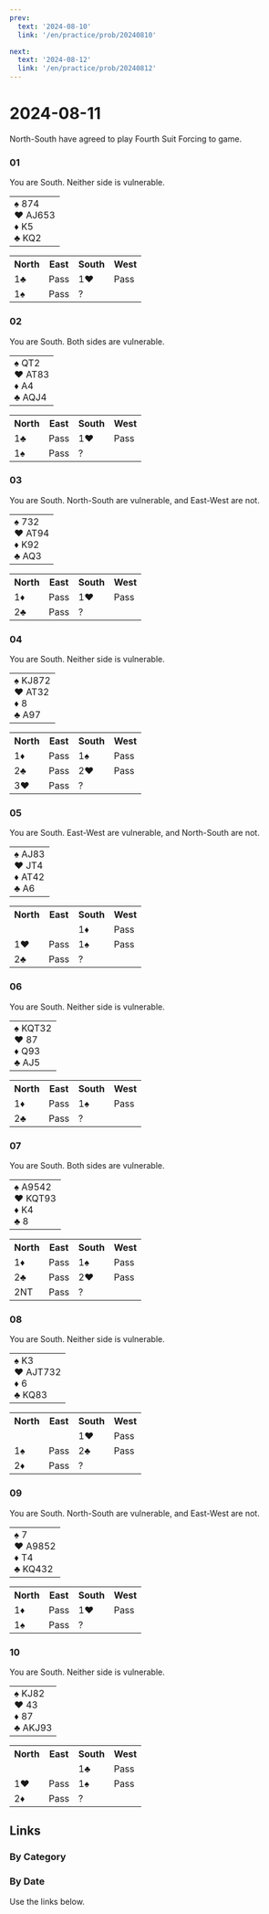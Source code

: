 ```yaml
---
prev:
  text: '2024-08-10'
  link: '/en/practice/prob/20240810'

next:
  text: '2024-08-12'
  link: '/en/practice/prob/20240812'
---
```


# 2024-08-11

North-South have agreed to play Fourth Suit Forcing to game.

### 01

You are South. Neither side is vulnerable.

<table class="hand">
	<tr>
		<td>♠️ 874<br>♥️ AJ653<br>♦️ K5<br>♣️ KQ2</td>
	</tr>
</table>

<table class="auction">
	<tr>
		<th>North</th>
		<th>East</th>
		<th>South</th>
		<th>West</th>
	</tr>
	<tr>
		<td>1♣️</td>
		<td>Pass</td>
		<td>1♥️</td>
		<td>Pass</td>
	</tr>
	<tr>
		<td>1♠️</td>
		<td>Pass</td>
		<td>?</td>
		<td></td>
	</tr>
</table>

### 02

You are South. Both sides are vulnerable.

<table class="hand">
	<tr>
		<td>♠️ QT2<br>♥️ AT83<br>♦️ A4<br>♣️ AQJ4</td>
	</tr>
</table>

<table class="auction">
	<tr>
		<th>North</th>
		<th>East</th>
		<th>South</th>
		<th>West</th>
	</tr>
	<tr>
		<td>1♣️</td>
		<td>Pass</td>
		<td>1♥️</td>
		<td>Pass</td>
	</tr>
	<tr>
		<td>1♠️</td>
		<td>Pass</td>
		<td>?</td>
		<td></td>
	</tr>
</table>

### 03

You are South. North-South are vulnerable, and East-West are not.

<table class="hand">
	<tr>
		<td>♠️ 732<br>♥️ AT94<br>♦️ K92<br>♣️ AQ3</td>
	</tr>
</table>

<table class="auction">
	<tr>
		<th>North</th>
		<th>East</th>
		<th>South</th>
		<th>West</th>
	</tr>
	<tr>
		<td>1♦️</td>
		<td>Pass</td>
		<td>1♥️</td>
		<td>Pass</td>
	</tr>
	<tr>
		<td>2♣️</td>
		<td>Pass</td>
		<td>?</td>
		<td></td>
	</tr>
</table>

### 04

You are South. Neither side is vulnerable.

<table class="hand">
	<tr>
		<td>♠️ KJ872<br>♥️ AT32<br>♦️ 8<br>♣️ A97</td>
	</tr>
</table>

<table class="auction">
	<tr>
		<th>North</th>
		<th>East</th>
		<th>South</th>
		<th>West</th>
	</tr>
	<tr>
		<td>1♦️</td>
		<td>Pass</td>
		<td>1♠️</td>
		<td>Pass</td>
	</tr>
	<tr>
		<td>2♣️</td>
		<td>Pass</td>
		<td>2♥️</td>
		<td>Pass</td>
	</tr>
	<tr>
		<td>3♥️</td>
		<td>Pass</td>
		<td>?</td>
		<td></td>
	</tr>
</table>

### 05

You are South. East-West are vulnerable, and North-South are not.

<table class="hand">
	<tr>
		<td>♠️ AJ83<br>♥️ JT4<br>♦️ AT42<br>♣️ A6</td>
	</tr>
</table>

<table class="auction">
	<tr>
		<th>North</th>
		<th>East</th>
		<th>South</th>
		<th>West</th>
	</tr>
	<tr>
		<td></td>
		<td></td>
		<td>1♦️</td>
		<td>Pass</td>
	</tr>
	<tr>
		<td>1♥️</td>
		<td>Pass</td>
		<td>1♠️</td>
		<td>Pass</td>
	</tr>
	<tr>
		<td>2♣️</td>
		<td>Pass</td>
		<td>?</td>
		<td></td>
	</tr>
</table>

### 06

You are South. Neither side is vulnerable.

<table class="hand">
	<tr>
		<td>♠️ KQT32<br>♥️ 87<br>♦️ Q93<br>♣️ AJ5</td>
	</tr>
</table>

<table class="auction">
	<tr>
		<th>North</th>
		<th>East</th>
		<th>South</th>
		<th>West</th>
	</tr>
	<tr>
		<td>1♦️</td>
		<td>Pass</td>
		<td>1♠️</td>
		<td>Pass</td>
	</tr>
	<tr>
		<td>2♣️</td>
		<td>Pass</td>
		<td>?</td>
		<td></td>
	</tr>
</table>

### 07

You are South. Both sides are vulnerable.

<table class="hand">
	<tr>
		<td>♠️ A9542<br>♥️ KQT93<br>♦️ K4<br>♣️ 8</td>
	</tr>
</table>

<table class="auction">
	<tr>
		<th>North</th>
		<th>East</th>
		<th>South</th>
		<th>West</th>
	</tr>
	<tr>
		<td>1♦️</td>
		<td>Pass</td>
		<td>1♠️</td>
		<td>Pass</td>
	</tr>
	<tr>
		<td>2♣️</td>
		<td>Pass</td>
		<td>2♥️</td>
		<td>Pass</td>
	</tr>
	<tr>
		<td>2NT</td>
		<td>Pass</td>
		<td>?</td>
		<td></td>
	</tr>
</table>

### 08

You are South. Neither side is vulnerable.

<table class="hand">
	<tr>
		<td>♠️ K3<br>♥️ AJT732<br>♦️ 6<br>♣️ KQ83</td>
	</tr>
</table>

<table class="auction">
	<tr>
		<th>North</th>
		<th>East</th>
		<th>South</th>
		<th>West</th>
	</tr>
	<tr>
		<td></td>
		<td></td>
		<td>1♥️</td>
		<td>Pass</td>
	</tr>
	<tr>
		<td>1♠️</td>
		<td>Pass</td>
		<td>2♣️</td>
		<td>Pass</td>
	</tr>
	<tr>
		<td>2♦️</td>
		<td>Pass</td>
		<td>?</td>
		<td></td>
	</tr>
</table>

### 09

You are South. North-South are vulnerable, and East-West are not.

<table class="hand">
	<tr>
		<td>♠️ 7<br>♥️ A9852<br>♦️ T4<br>♣️ KQ432</td>
	</tr>
</table>

<table class="auction">
	<tr>
		<th>North</th>
		<th>East</th>
		<th>South</th>
		<th>West</th>
	</tr>
	<tr>
		<td>1♦️</td>
		<td>Pass</td>
		<td>1♥️️</td>
		<td>Pass</td>
	</tr>
	<tr>
		<td>1♠️</td>
		<td>Pass</td>
		<td>?</td>
		<td></td>
	</tr>
</table>

### 10

You are South. Neither side is vulnerable.

<table class="hand">
	<tr>
		<td>♠️ KJ82<br>♥️ 43<br>♦️ 87<br>♣️ AKJ93</td>
	</tr>
</table>

<table class="auction">
	<tr>
		<th>North</th>
		<th>East</th>
		<th>South</th>
		<th>West</th>
	</tr>
	<tr>
		<td></td>
		<td></td>
		<td>1♣️</td>
		<td>Pass</td>
	</tr>
	<tr>
		<td>1♥️</td>
		<td>Pass</td>
		<td>1♠️</td>
		<td>Pass</td>
	</tr>
	<tr>
		<td>2♦️</td>
		<td>Pass</td>
		<td>?</td>
		<td></td>
	</tr>
</table>

## Links

[<Badge type="tip" text="Check Solution"/>](/en/learning/prob/20240811)

### By Category

[<Badge type="tip" text="<--"/>](/en/practice/prob/20240807)
[<Badge type="tip" text="Calendar"/>](/en/practice/calendar/202408)
[<Badge type="info" text="-->"/>](/en/practice/prob/20240814)

### By Date

Use the links below.